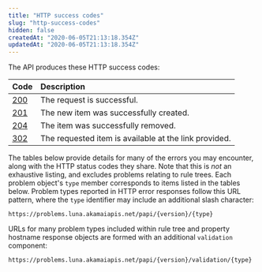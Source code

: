```yaml
---
title: "HTTP success codes"
slug: "http-success-codes"
hidden: false
createdAt: "2020-06-05T21:13:18.354Z"
updatedAt: "2020-06-05T21:13:18.354Z"
---
```

The API produces these HTTP success codes:

| Code | Description |
| :--- | :--- |
| [200](https://httpstatuses.com/200) | The request is successful. |
| [201](https://httpstatuses.com/201) | The new item was successfully created. |
| [204](https://httpstatuses.com/204) | The item was successfully removed. |
| [302](https://httpstatuses.com/302) | The requested item is available at the link provided. |

The tables below provide details for many of the errors you may
encounter, along with the HTTP status codes they share. Note that
this is _not_ an exhaustive listing, and excludes problems relating to
rule trees. Each problem object's `type` member corresponds to items
listed in the tables below. Problem types reported in HTTP error
responses follow this URL pattern, where the `type` identifier may
include an additional slash character:

```
https://problems.luna.akamaiapis.net/papi/{version}/{type}
```

URLs for many problem types included within rule tree and property
hostname response objects are formed with an additional `validation`
component:

```
https://problems.luna.akamaiapis.net/papi/{version}/validation/{type}
```